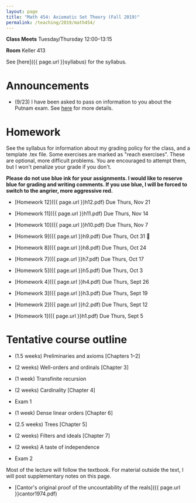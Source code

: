 ```yaml
---
layout: page
title: "Math 454: Axiomatic Set Theory (Fall 2019)"
permalink: /teaching/2019/math454/
---
```


**Class Meets** Tuesday/Thursday 12:00–13:15

**Room** Keller 413

See [here]({{ page.url }}syllabus) for the syllabus.

Announcements
=============

* (9/23) I have been asked to pass on information to you about the Putnam exam. See [here](http://www.math.hawaii.edu/~pavel/putnam/) for more details.

Homework
========

See the syllabus for information about my grading policy for the class, and a template .tex file. Some exercises are marked as "reach exercises". These are optional, more difficult problems. You are encouraged to attempt them, but I won't penalize your grade if you don't.

**Please do not use blue ink for your assignments. I would like to reserve blue for grading and writing comments. If you use blue, I will be forced to switch to the angrier, more aggressive red.**

* [Homework 12]({{ page.url }}h12.pdf) Due Thurs, Nov 21

* [Homework 11]({{ page.url }}h11.pdf) Due Thurs, Nov 14

* [Homework 10]({{ page.url }}h10.pdf) Due Thurs, Nov 7

* [Homework 9]({{ page.url }}h9.pdf) Due Thurs, Oct 31 🎃

* [Homework 8]({{ page.url }}h8.pdf) Due Thurs, Oct 24

* [Homework 7]({{ page.url }}h7.pdf) Due Thurs, Oct 17

* [Homework 5]({{ page.url }}h5.pdf) Due Thurs, Oct 3

* [Homework 4]({{ page.url }}h4.pdf) Due Thurs, Sept 26

* [Homework 3]({{ page.url }}h3.pdf) Due Thurs, Sept 19

* [Homework 2]({{ page.url }}h2.pdf) Due Thurs, Sept 12

* [Homework 1]({{ page.url }}h1.pdf) Due Thurs, Sept 5


Tentative course outline
=========

* (1.5 weeks) Preliminaries and axioms [Chapters 1–2]

* (2 weeks) Well-orders and ordinals [Chapter 3]

* (1 week) Transfinite recursion

* (2 weeks) Cardinality [Chapter 4]

* Exam 1

* (1 week) Dense linear orders [Chapter 6]

* (2.5 weeks) Trees [Chapter 5]

* (2 weeks) Filters and ideals [Chapter 7]

* (2 weeks) A taste of independence

* Exam 2

Most of the lecture will follow the textbook. For material outside the text, I will post supplementary notes on this page.

* [Cantor's original proof of the uncountability of the reals]({{ page.url }}cantor1974.pdf)
